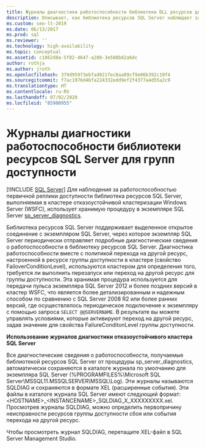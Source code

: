 ```yaml
---
title: Журналы диагностики работоспособности библиотеки DLL ресурсов для групп доступности
description: Описывает, как библиотека ресурсов SQL Server наблюдает за работоспособностью группы доступности Always On.
ms.custom: seo-lt-2019
ms.date: 06/13/2017
ms.prod: sql
ms.reviewer: ''
ms.technology: high-availability
ms.topic: conceptual
ms.assetid: c1862d8a-5f82-4647-a280-3e588b82a6dc
author: rothja
ms.author: jroth
ms.openlocfilehash: 379d95973ebfad021fec8aa89cf9e06b392c19f4
ms.sourcegitcommit: f7ac1976d4bfa224332edd9ef2f4377a4d55a2c9
ms.translationtype: HT
ms.contentlocale: ru-RU
ms.lasthandoff: 07/02/2020
ms.locfileid: "85900955"
---
```

# <a name="sql-server-resource-dll-health-diagnostic-logs-for-availability-groups"></a>Журналы диагностики работоспособности библиотеки ресурсов SQL Server для групп доступности
[!INCLUDE [SQL Server](../../../includes/applies-to-version/sqlserver.md)]
  Для наблюдения за работоспособностью первичной реплики доступности библиотека ресурсов SQL Server, выполняемая в кластере отказоустойчивой кластеризации Windows Server (WSFC), использует хранимую процедуру в экземпляре SQL Server [sp_server_diagnostics](~/relational-databases/system-stored-procedures/sp-server-diagnostics-transact-sql.md).  
  
 Библиотека ресурсов SQL Server поддерживает выделенное открытое соединение с экземпляром SQL Server, через которое экземпляр SQL Server периодически отправляет подробные диагностические сведения о работоспособности в библиотеку ресурсов SQL Server. Диагностика работоспособности вместе с политикой перехода на другой ресурс, настроенной в ресурсе группы доступности в кластере (свойство FailoverConditionLevel), используются кластером для определения того, требуется ли выполнить перезапуск или переход на другой ресурс для группы доступности. Эта хранимая процедура используется для передачи пульса экземпляра SQL Server 2012 и более поздних версий в кластер WSFC, что является более детализированным и надежным способом по сравнению с SQL Server 2008 R2 или более ранних версий, где осуществлялось периодическое подключение к экземпляру с помощью запроса `SELECT @@SERVERNAME`. В результате вы можете управлять условиями, которые активируют переход на другой ресурс, задав значение для свойства FailureConditonLevel группы доступности.  
  
 **Использование журналов диагностики отказоустойчивого кластера SQL Server**
 
 Все диагностические сведения о работоспособности, получаемые библиотекой ресурсов SQL Server от процедуры sp_server_diagnostics, автоматически сохраняются в каталоге журнала по умолчанию для экземпляра SQL Server (%PROGRAMFILES%\Microsoft SQL Server\MSSQL11.MSSQLSERVER\MSSQL\Log). Эти журналы называются SQLDIAG и сохраняются в формате XEL (расширенные события). Эти файлы в каталоге журнала SQL Server имеют следующий формат: \<HOSTNAME>_\<INSTANCENAME>_SQLDIAG_X_XXXXXXXXX.xel. Просмотрев журналы SQLDIAG, можно определить первопричину неисправности ресурсов группы доступности сбоя или события перехода на другой ресурс.  
  
 Чтобы просмотреть журнал SQLDIAG, перетащите XEL-файл в SQL Server Management Studio.  
  
  

